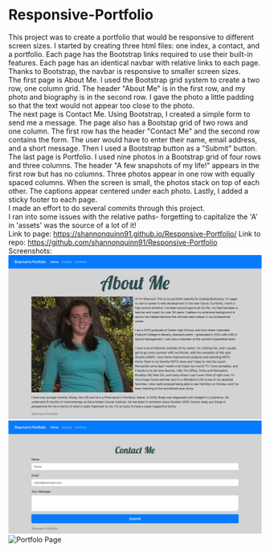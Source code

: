 # Responsive-Portfolio
This project was to create a portfolio that would be responsive to different screen sizes. 
I started by creating three html files: one index, a contact, and a portfolio. Each page has the Bootstrap links required to use their built-in features. 
Each page has an identical navbar with relative links to each page. Thanks to Bootstrap, the navbar is responsive to smaller screen sizes. 
<br>
The first page is About Me. I used the Bootstrap grid system to create a two row, one column grid. The header "About Me" is in the first row, and my photo and biography is in the second row. I gave the photo a little padding so that the text would not appear too close to the photo. 
<br>
The next page is Contact Me. Using Bootstrap, I created a simple form to send me a message. The page also has a Bootstap grid of two rows and one column. The first row has the header "Contact Me" and the second row contains the form. The user would have to enter their name, email address, and a short message. Then I used a Bootstrap button as a "Submit" button. 
<br>
The last page is Portfolio. I used nine photos in a Bootstrap grid of four rows and three columns. The header "A few snapshots of my life!" appears in the first row but has no columns. Three photos appear in one row with equally spaced columns. When the screen is small, the photos stack on top of each other. The captions appear centered under each photo. 
Lastly, I added a sticky footer to each page.
<br> 
I made an effort to do several commits through this project. 
<br>
I ran into some issues with the relative paths- forgetting to capitalize the 'A' in 'assets' was the source of a lot of it! 
<br>
Link to page: https://shannonquinn91.github.io/Responsive-Portfolio/ 
Link to repo: https://github.com/shannonquinn91/Responsive-Portfolio
<br>
Screenshots:
![About Me Page](Assets/_Users_shannonquinn_Desktop_Responsive-Portfolio_index.html.png)
![Contact Me Page](Assets/_Users_shannonquinn_Desktop_Responsive-Portfolio_contact.html.png)
![Portfolo Page](Assets/_Users_shannonquinn_Desktop_Responsive-Portfolio_portfolio.html.png)
